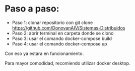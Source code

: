 # Paso a paso:
- Paso 1: clonar repositorio con git clone https://github.com/DonovanAIV/Sistemas-Distribuidos
- Paso 2: abrir terminal en carpeta donde se clono
- Paso 3: usar el comando docker-compose build
- Paso 4: usar el comando docker-compose up

Con eso ya estara en funcionamiento.

Para mayor comodidad, recomiendo utilizar docker desktop.